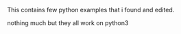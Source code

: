 This contains few python examples that i found and edited.

nothing much but they all work on python3
